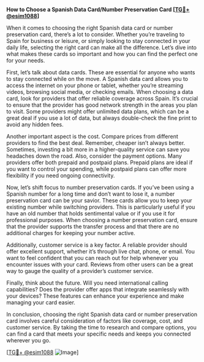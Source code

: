**How to Choose a Spanish Data Card/Number Preservation Card [[TG💪+ @esim1088](https://t.me/s/esim1088)]**

When it comes to choosing the right Spanish data card or number preservation card, there’s a lot to consider. Whether you’re traveling to Spain for business or leisure, or simply looking to stay connected in your daily life, selecting the right card can make all the difference. Let’s dive into what makes these cards so important and how you can find the perfect one for your needs.

First, let’s talk about data cards. These are essential for anyone who wants to stay connected while on the move. A Spanish data card allows you to access the internet on your phone or tablet, whether you’re streaming videos, browsing social media, or checking emails. When choosing a data card, look for providers that offer reliable coverage across Spain. It’s crucial to ensure that the provider has good network strength in the areas you plan to visit. Some providers might offer unlimited data plans, which can be a great deal if you use a lot of data, but always double-check the fine print to avoid any hidden fees.

Another important aspect is the cost. Compare prices from different providers to find the best deal. Remember, cheaper isn’t always better. Sometimes, investing a bit more in a higher-quality service can save you headaches down the road. Also, consider the payment options. Many providers offer both prepaid and postpaid plans. Prepaid plans are ideal if you want to control your spending, while postpaid plans can offer more flexibility if you need ongoing connectivity.

Now, let’s shift focus to number preservation cards. If you’ve been using a Spanish number for a long time and don’t want to lose it, a number preservation card can be your savior. These cards allow you to keep your existing number while switching providers. This is particularly useful if you have an old number that holds sentimental value or if you use it for professional purposes. When choosing a number preservation card, ensure that the provider supports the transfer process and that there are no additional charges for keeping your number active.

Additionally, customer service is a key factor. A reliable provider should offer excellent support, whether it’s through live chat, phone, or email. You want to feel confident that you can reach out for help whenever you encounter issues with your card. Reviews from other users can be a great way to gauge the quality of a provider’s customer service.

Finally, think about the future. Will you need international calling capabilities? Does the provider offer apps that integrate seamlessly with your devices? These features can enhance your experience and make managing your card easier.

In conclusion, choosing the right Spanish data card or number preservation card involves careful consideration of factors like coverage, cost, and customer service. By taking the time to research and compare options, you can find a card that meets your specific needs and keeps you connected wherever you go.

[[TG💪+ @esim1088](https://t.me/s/esim1088) ![Image](https://i.postimg.cc/Y0z9fWf4/image.png)]